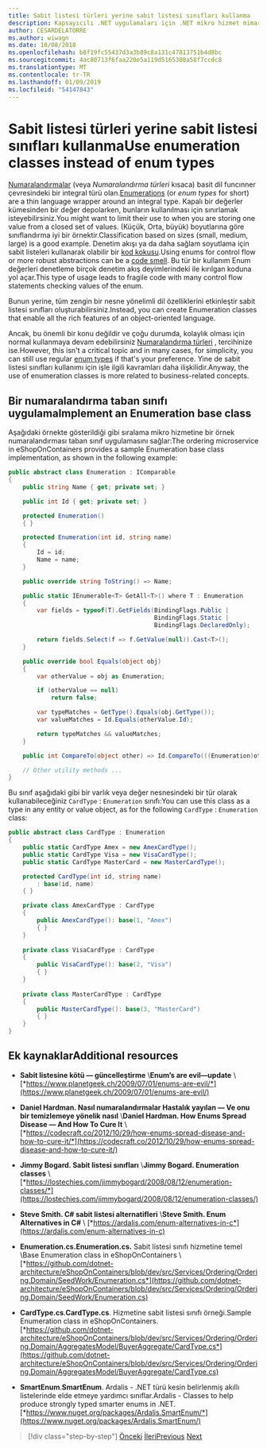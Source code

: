 ```yaml
---
title: Sabit listesi türleri yerine sabit listesi sınıfları kullanma
description: Kapsayıcılı .NET uygulamaları için .NET mikro hizmet mimarisi | Temizle nasıl numaralandırma sınıflar, numaralandırmalar yerine, ikincisi bazı sınırlamalar çözmenin bir yolu kullanabilirsiniz.
author: CESARDELATORRE
ms.author: wiwagn
ms.date: 10/08/2018
ms.openlocfilehash: b8f19fc55437d3a3b89c8a131c47813751b4d8bc
ms.sourcegitcommit: 4ac80713f6faa220e5a119d5165308a58f7ccdc8
ms.translationtype: MT
ms.contentlocale: tr-TR
ms.lasthandoff: 01/09/2019
ms.locfileid: "54147843"
---
```

# <a name="use-enumeration-classes-instead-of-enum-types"></a><span data-ttu-id="a906d-103">Sabit listesi türleri yerine sabit listesi sınıfları kullanma</span><span class="sxs-lookup"><span data-stu-id="a906d-103">Use enumeration classes instead of enum types</span></span>

<span data-ttu-id="a906d-104">[Numaralandırmalar](../../../../docs/csharp/language-reference/keywords/enum.md) (veya *Numaralandırma türleri* kısaca) basit dil funcınner çevresindeki bir integral türü olan.</span><span class="sxs-lookup"><span data-stu-id="a906d-104">[Enumerations](../../../../docs/csharp/language-reference/keywords/enum.md) (or *enum types* for short) are a thin language wrapper around an integral type.</span></span> <span data-ttu-id="a906d-105">Kapalı bir değerler kümesinden bir değer depolarken, bunların kullanılması için sınırlamak isteyebilirsiniz.</span><span class="sxs-lookup"><span data-stu-id="a906d-105">You might want to limit their use to when you are storing one value from a closed set of values.</span></span> <span data-ttu-id="a906d-106">(Küçük, Orta, büyük) boyutlarına göre sınıflandırma iyi bir örnektir.</span><span class="sxs-lookup"><span data-stu-id="a906d-106">Classification based on sizes (small, medium, large) is a good example.</span></span> <span data-ttu-id="a906d-107">Denetim akışı ya da daha sağlam soyutlama için sabit listeleri kullanarak olabilir bir [kod kokusu](https://deviq.com/code-smells/).</span><span class="sxs-lookup"><span data-stu-id="a906d-107">Using enums for control flow or more robust abstractions can be a [code smell](https://deviq.com/code-smells/).</span></span> <span data-ttu-id="a906d-108">Bu tür bir kullanım Enum değerleri denetleme birçok denetim akış deyimlerindeki ile kırılgan koduna yol açar.</span><span class="sxs-lookup"><span data-stu-id="a906d-108">This type of usage leads to fragile code with many control flow statements checking values of the enum.</span></span>

<span data-ttu-id="a906d-109">Bunun yerine, tüm zengin bir nesne yönelimli dil özelliklerini etkinleştir sabit listesi sınıfları oluşturabilirsiniz.</span><span class="sxs-lookup"><span data-stu-id="a906d-109">Instead, you can create Enumeration classes that enable all the rich features of an object-oriented language.</span></span>

<span data-ttu-id="a906d-110">Ancak, bu önemli bir konu değildir ve çoğu durumda, kolaylık olması için normal kullanmaya devam edebilirsiniz [Numaralandırma türleri](../../../csharp/language-reference/keywords/enum.md) , tercihinize ise.</span><span class="sxs-lookup"><span data-stu-id="a906d-110">However, this isn't a critical topic and in many cases, for simplicity, you can still use regular [enum types](../../../csharp/language-reference/keywords/enum.md) if that's your preference.</span></span> <span data-ttu-id="a906d-111">Yine de sabit listesi sınıfları kullanımı için işle ilgili kavramları daha ilişkilidir.</span><span class="sxs-lookup"><span data-stu-id="a906d-111">Anyway, the use of enumeration classes is more related to business-related concepts.</span></span>

## <a name="implement-an-enumeration-base-class"></a><span data-ttu-id="a906d-112">Bir numaralandırma taban sınıfı uygulama</span><span class="sxs-lookup"><span data-stu-id="a906d-112">Implement an Enumeration base class</span></span>

<span data-ttu-id="a906d-113">Aşağıdaki örnekte gösterildiği gibi sıralama mikro hizmetine bir örnek numaralandırması taban sınıf uygulamasını sağlar:</span><span class="sxs-lookup"><span data-stu-id="a906d-113">The ordering microservice in eShopOnContainers provides a sample Enumeration base class implementation, as shown in the following example:</span></span>

```csharp
public abstract class Enumeration : IComparable
{
    public string Name { get; private set; }

    public int Id { get; private set; }

    protected Enumeration()
    { }

    protected Enumeration(int id, string name) 
    {
        Id = id; 
        Name = name; 
    }

    public override string ToString() => Name;

    public static IEnumerable<T> GetAll<T>() where T : Enumeration
    {
        var fields = typeof(T).GetFields(BindingFlags.Public | 
                                         BindingFlags.Static | 
                                         BindingFlags.DeclaredOnly); 

        return fields.Select(f => f.GetValue(null)).Cast<T>();
    }

    public override bool Equals(object obj) 
    {
        var otherValue = obj as Enumeration; 

        if (otherValue == null) 
            return false;

        var typeMatches = GetType().Equals(obj.GetType());
        var valueMatches = Id.Equals(otherValue.Id);

        return typeMatches && valueMatches;
    }

    public int CompareTo(object other) => Id.CompareTo(((Enumeration)other).Id); 

    // Other utility methods ... 
}
```

<span data-ttu-id="a906d-114">Bu sınıf aşağıdaki gibi bir varlık veya değer nesnesindeki bir tür olarak kullanabileceğiniz `CardType` : `Enumeration` sınıfı:</span><span class="sxs-lookup"><span data-stu-id="a906d-114">You can use this class as a type in any entity or value object, as for the following `CardType` : `Enumeration` class:</span></span>

```csharp
public abstract class CardType : Enumeration
{
    public static CardType Amex = new AmexCardType();
    public static CardType Visa = new VisaCardType();
    public static CardType MasterCard = new MasterCardType();

    protected CardType(int id, string name)
        : base(id, name)
    { }

    private class AmexCardType : CardType
    {
        public AmexCardType(): base(1, "Amex")
        { }
    }
    
    private class VisaCardType : CardType
    {
        public VisaCardType(): base(2, "Visa")
        { }
    }
    
    private class MasterCardType : CardType
    {
        public MasterCardType(): base(3, "MasterCard")
        { }
    }
}
```

## <a name="additional-resources"></a><span data-ttu-id="a906d-115">Ek kaynaklar</span><span class="sxs-lookup"><span data-stu-id="a906d-115">Additional resources</span></span>

- <span data-ttu-id="a906d-116">**Sabit listesine kötü — güncelleştirme** \\</span><span class="sxs-lookup"><span data-stu-id="a906d-116">**Enum’s are evil—update** \\</span></span>
  [*https://www.planetgeek.ch/2009/07/01/enums-are-evil/*](https://www.planetgeek.ch/2009/07/01/enums-are-evil/)

- <span data-ttu-id="a906d-117">**Daniel Hardman. Nasıl numaralandırmalar Hastalık yayılan — Ve onu bir temizlemeye yönelik nasıl** \\</span><span class="sxs-lookup"><span data-stu-id="a906d-117">**Daniel Hardman. How Enums Spread Disease — And How To Cure It** \\</span></span>
  [*https://codecraft.co/2012/10/29/how-enums-spread-disease-and-how-to-cure-it/*](https://codecraft.co/2012/10/29/how-enums-spread-disease-and-how-to-cure-it/)

- <span data-ttu-id="a906d-118">**Jimmy Bogard. Sabit listesi sınıfları** \\</span><span class="sxs-lookup"><span data-stu-id="a906d-118">**Jimmy Bogard. Enumeration classes** \\</span></span>
  [*https://lostechies.com/jimmybogard/2008/08/12/enumeration-classes/*](https://lostechies.com/jimmybogard/2008/08/12/enumeration-classes/)

- <span data-ttu-id="a906d-119">**Steve Smith. C# sabit listesi alternatifleri** \\</span><span class="sxs-lookup"><span data-stu-id="a906d-119">**Steve Smith. Enum Alternatives in C#** \\</span></span>
  [*https://ardalis.com/enum-alternatives-in-c*](https://ardalis.com/enum-alternatives-in-c)

- <span data-ttu-id="a906d-120">**Enumeration.cs.**</span><span class="sxs-lookup"><span data-stu-id="a906d-120">**Enumeration.cs.**</span></span> <span data-ttu-id="a906d-121">Sabit listesi sınıfı hizmetine temel \\</span><span class="sxs-lookup"><span data-stu-id="a906d-121">Base Enumeration class in eShopOnContainers \\</span></span>
  [*https://github.com/dotnet-architecture/eShopOnContainers/blob/dev/src/Services/Ordering/Ordering.Domain/SeedWork/Enumeration.cs*](https://github.com/dotnet-architecture/eShopOnContainers/blob/dev/src/Services/Ordering/Ordering.Domain/SeedWork/Enumeration.cs)

- <span data-ttu-id="a906d-122">**CardType.cs**.</span><span class="sxs-lookup"><span data-stu-id="a906d-122">**CardType.cs**.</span></span> <span data-ttu-id="a906d-123">Hizmetine sabit listesi sınıfı örneği.</span><span class="sxs-lookup"><span data-stu-id="a906d-123">Sample Enumeration class in eShopOnContainers.</span></span> \
  [*https://github.com/dotnet-architecture/eShopOnContainers/blob/dev/src/Services/Ordering/Ordering.Domain/AggregatesModel/BuyerAggregate/CardType.cs*](https://github.com/dotnet-architecture/eShopOnContainers/blob/dev/src/Services/Ordering/Ordering.Domain/AggregatesModel/BuyerAggregate/CardType.cs)
    
- <span data-ttu-id="a906d-124">**SmartEnum**.</span><span class="sxs-lookup"><span data-stu-id="a906d-124">**SmartEnum**.</span></span> <span data-ttu-id="a906d-125">Ardalis - .NET türü kesin belirlenmiş akıllı listelerinde elde etmeye yardımcı sınıflar.</span><span class="sxs-lookup"><span data-stu-id="a906d-125">Ardalis - Classes to help produce strongly typed smarter enums in .NET.</span></span> \
  [*https://www.nuget.org/packages/Ardalis.SmartEnum/*](https://www.nuget.org/packages/Ardalis.SmartEnum/)

>[!div class="step-by-step"]
><span data-ttu-id="a906d-126">[Önceki](implement-value-objects.md)
>[İleri](domain-model-layer-validations.md)</span><span class="sxs-lookup"><span data-stu-id="a906d-126">[Previous](implement-value-objects.md)
[Next](domain-model-layer-validations.md)</span></span>
